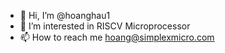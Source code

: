 - 👋 Hi, I’m @hoanghau1
- 👀 I’m interested in RISCV Microprocessor
- 📫 How to reach me hoang@simplexmicro.com

<!---
hoanghau1/hoanghau1 is a ✨ special ✨ repository because its `README.md` (this file) appears on your GitHub profile.
You can click the Preview link to take a look at your changes.
--->
